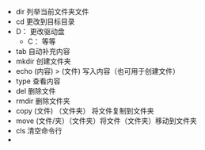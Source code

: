 - dir  列举当前文件夹文件
- cd  更改到目标目录
- D：   更改驱动盘
	- C： 等等
- tab  自动补充内容
- mkdir  创建文件夹
- echo (内容) >  (文件)    写入内容（也可用于创建文件）
- type 查看内容
- del 删除文件
- rmdir 删除文件夹
- copy (文件) （文件夹） 将文件复制到文件夹
- move (文件/夹）（文件夹）将文件（文件夹）移动到文件夹
- cls 清空命令行
- 